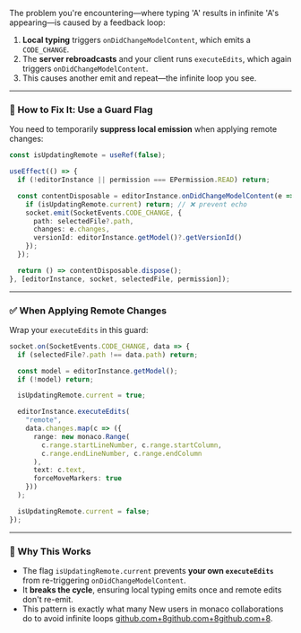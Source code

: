 The problem you're encountering—where typing 'A' results in infinite 'A's appearing—is caused by a feedback loop:

1. **Local typing** triggers `onDidChangeModelContent`, which emits a `CODE_CHANGE`.
2. The **server rebroadcasts** and your client runs `executeEdits`, which again triggers `onDidChangeModelContent`.
3. This causes another emit and repeat—the infinite loop you see.

---

### 🚫 How to Fix It: Use a Guard Flag

You need to temporarily **suppress local emission** when applying remote changes:

```ts
const isUpdatingRemote = useRef(false);

useEffect(() => {
  if (!editorInstance || permission === EPermission.READ) return;

  const contentDisposable = editorInstance.onDidChangeModelContent(e => {
    if (isUpdatingRemote.current) return; // ❌ prevent echo
    socket.emit(SocketEvents.CODE_CHANGE, {
      path: selectedFile?.path,
      changes: e.changes,
      versionId: editorInstance.getModel()?.getVersionId()
    });
  });

  return () => contentDisposable.dispose();
}, [editorInstance, socket, selectedFile, permission]);
```

---

### ✅ When Applying Remote Changes

Wrap your `executeEdits` in this guard:

```ts
socket.on(SocketEvents.CODE_CHANGE, data => {
  if (selectedFile?.path !== data.path) return;

  const model = editorInstance.getModel();
  if (!model) return;

  isUpdatingRemote.current = true;

  editorInstance.executeEdits(
    "remote",
    data.changes.map(c => ({
      range: new monaco.Range(
        c.range.startLineNumber, c.range.startColumn,
        c.range.endLineNumber, c.range.endColumn
      ),
      text: c.text,
      forceMoveMarkers: true
    }))
  );

  isUpdatingRemote.current = false;
});
```

---

### 🧠 Why This Works

- The flag `isUpdatingRemote.current` prevents **your own `executeEdits`** from re-triggering `onDidChangeModelContent`.
- It **breaks the cycle**, ensuring local typing emits once and remote edits don't re-emit.
- This pattern is exactly what many New users in monaco collaborations do to avoid infinite loops [github.com+8github.com+8github.com+8](https://github.com/microsoft/monaco-editor/issues/2752?utm_source=chatgpt.com).